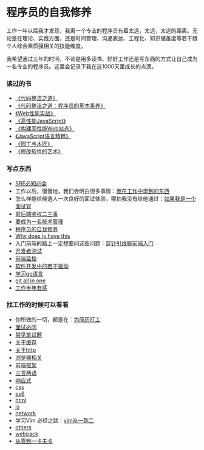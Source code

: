 # 程序员的自我修养
工作一年以后我才发现，我离一个专业的程序员有着太远，太远，太远的距离。无论是在理论、实践方面，还是时间管理、沟通表达、工程化、知识储备度等若干跟个人综合素质强相关的技能维度。

我希望通过三年的时间，不论是用多读书、好好工作还是写东西的方式让自己成为一名专业的程序员。这里会记录下我在这1000天里成长的点滴。

### 读过的书
- [《代码整洁之道》](./books/代码整洁之道.md) <br>
- [《代码整洁之道：程序员的基本素养》](./books/程序员的基本素养.md) <br>
- [《Web性能实战》](./books/Web性能实战.md) <br>
- [《高性能JavaScript》](./books/高性能JavaScript.md) <br>
- [《构建高性能Web站点》](./books/构建高性能Web站点.md) <br>
- [《JavaScript语言精粹》](./books/JavaScript语言精粹.md) <br>
- [《园丁与木匠》](./books/园丁与木匠.md) <br>
- [《修改软件的艺术》](./books/修改软件的艺术.md) <br>

### 写点东西
- [SRE必知必会](./shared/SRE必知必会.md) <br>
- 工作以后，慢慢地，我们会明白很多事情：[我在工作中学到的东西](./shared/我在工作中学到的东西.md) <br>
- 怎么样能给候选人一次良好的面试体验，哪怕我没有给他通过：[如果我是一个面试官](./shared/如果我是一个面试官.md) <br>
- [前后端鉴权二三事](./shared/前后端鉴权二三事.md) <br>
- [要成为一名技术管理](./shared/要成为一名技术管理.md) <br>
- [程序员的自我修养](./shared/程序员的自我修养.md) <br>
- [Why does js have this](./shared/Why-does-js-have-this.md) <br>
- 入门前端的路上一定想要问这些问题：[穿针引线聊前端入门](./shared/穿针引线聊前端入门.md) <br>
- [开发者测试](./shared/开发者测试.md) <br>
- [前端监控](./shared/前端监控.md) <br>
- [软件开发中的若干驱动](./shared/软件开发中的若干驱动.md) <br>
- [学习go语言](./shared/学习go语言.md) <br>
- [git all in one](./shared/git-all-in-one.md) <br>
- [工作半年有感](./shared/half-year-of-job.md) <br>

### 找工作的时候可以看看
- 你所做的一切，都是在：[为简历打工](./job/为简历打工.md) <br>
- [面试必问](./job/面试必问.md) <br>
- [常见笔试题](./job/常见笔试题.md) <br>
- [关于缓存](./job/关于缓存.md) <br>
- [关于http](./job/关于http.md) <br>
- [浏览器相关](./job/浏览器相关.md) <br>
- [前端框架](./job/前端框架.md) <br>
- [三言两语](./job/三言两语.md) <br>
- [响应式](./job/响应式.md) <br>
- [css](./job/css.md) <br>
- [es6](./job/es6.md) <br>
- [html](./job/html.md) <br>
- [js](./job/js.md) <br>
- [network](./job/network.md) <br>
- 学习Vim 必经之路：[vim从一到二](./job/vim.md) <br>
- [others](./job/others.md) <br>
- [webpack](./job/webpack.md) <br>
- [从零到一卡夫卡](./job/从零到一卡夫卡.md) <br>


